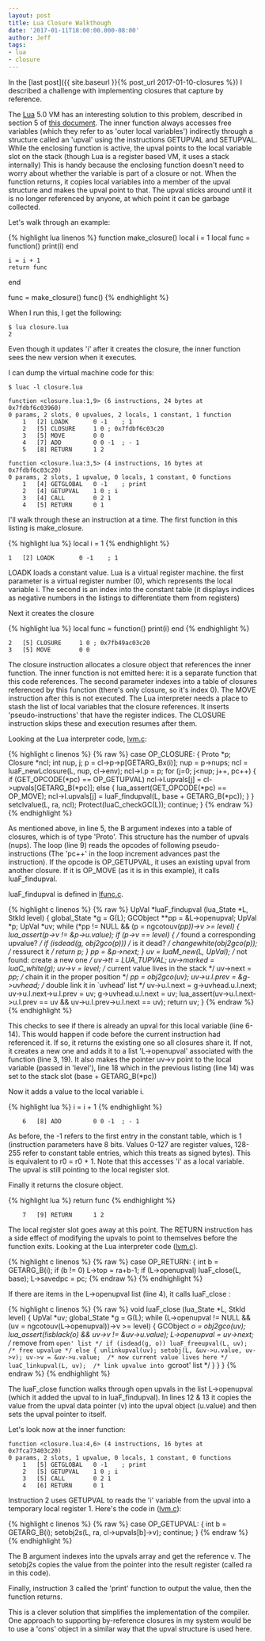 ```yaml
---
layout: post
title: Lua Closure Walkthough
date: '2017-01-11T18:00:00.000-08:00'
author: Jeff
tags:
- lua
- closure
---
```


In the [last post]({{ site.baseurl }}{% post_url 2017-01-10-closures %}) I described
a challenge with implementing closures that capture by reference.

The [Lua](https://www.lua.org/) 5.0 VM has an interesting solution to this problem,
described in section 5 of [this document](https://www.lua.org/doc/jucs05.pdf).
The inner function always accesses free variables (which they refer to as
'outer local variables') indirectly through a structure called an 'upval' using
the instructions GETUPVAL and SETUPVAL. While the enclosing function is active,
the upval points to the local variable slot on the stack (though Lua is a
register based VM, it uses a stack internally) This is handy because the
enclosing function doesn't need to worry about whether the variable is part of
a closure or not. When the function returns, it copies local variables into a
member of the upval structure and makes the upval point to that. The upval
sticks around until it is no longer referenced by anyone, at which point it can
be garbage collected.

Let's walk through an example:

{% highlight lua linenos %}
function make_closure()
    local i = 1
    local func = function()
        print(i)
    end

    i = i + 1
    return func
end

func = make_closure()
func()
{% endhighlight %}

When I run this, I get the following:

    $ lua closure.lua
    2

Even though it updates 'i' after it creates the closure, the inner function sees the
new version when it executes.

I can dump the virtual machine code for this:

    $ luac -l closure.lua

    function <closure.lua:1,9> (6 instructions, 24 bytes at 0x7fdbf6c03960)
    0 params, 2 slots, 0 upvalues, 2 locals, 1 constant, 1 function
    	1	[2]	LOADK    	0 -1	; 1
    	2	[5]	CLOSURE  	1 0	; 0x7fdbf6c03c20
    	3	[5]	MOVE     	0 0
    	4	[7]	ADD      	0 0 -1	; - 1
    	5	[8]	RETURN   	1 2

    function <closure.lua:3,5> (4 instructions, 16 bytes at 0x7fdbf6c03c20)
    0 params, 2 slots, 1 upvalue, 0 locals, 1 constant, 0 functions
    	1	[4]	GETGLOBAL	0 -1	; print
    	2	[4]	GETUPVAL 	1 0	; i
    	3	[4]	CALL     	0 2 1
    	4	[5]	RETURN   	0 1

I'll walk through these an instruction at a time. The first function in this listing
is make_closure.

{% highlight lua %}
local i = 1
{% endhighlight %}

    1	[2]	LOADK    	0 -1	; 1

LOADK loads a constant value. Lua is a virtual register machine. the first parameter
is a virtual register number (0), which represents the local variable i. The second
is an index into the constant table (it displays indices as negative numbers in the
listings to differentiate them from registers)

Next it creates the closure

{% highlight lua %}
    local func = function()
        print(i)
    end
{% endhighlight %}

    2	[5]	CLOSURE  	1 0	; 0x7fb49ac03c20
    3	[5]	MOVE     	0 0

The closure instruction allocates a closure object that references the inner
function. The inner function is not emitted here: it is a separate function
that this code references. The second parameter indexes into a table of
closures referenced by this function (there's only closure, so it's index 0). The
MOVE instruction after this is not executed. The Lua interpreter needs a place
to stash the list of local variables that the closure references. It inserts
'pseudo-instructions' that have the register indices. The CLOSURE instruction
skips these and execution resumes after them.

Looking at the Lua interpreter code,
[lvm.c](https://github.com/LuaDist/lua/blob/d2e7e7d4d43ff9068b279a617c5b2ca2c2771676/src/lvm.c#L642):

{% highlight c linenos %}
{% raw %}
      case OP_CLOSURE: {
        Proto *p;
        Closure *ncl;
        int nup, j;
        p = cl->p->p[GETARG_Bx(i)];
        nup = p->nups;
        ncl = luaF_newLclosure(L, nup, cl->env);
        ncl->l.p = p;
        for (j=0; j<nup; j++, pc++) {
          if (GET_OPCODE(*pc) == OP_GETUPVAL)
            ncl->l.upvals[j] = cl->upvals[GETARG_B(*pc)];
          else {
            lua_assert(GET_OPCODE(*pc) == OP_MOVE);
            ncl->l.upvals[j] = luaF_findupval(L, base + GETARG_B(*pc));
          }
        }
        setclvalue(L, ra, ncl);
        Protect(luaC_checkGC(L));
        continue;
      }
{% endraw %}
{% endhighlight %}

As mentioned above, in line 5, the B argument indexes into a table
of closures, which is of type 'Proto'. This structure has the number of upvals
(nups). The loop (line 9) reads the opcodes of following pseudo-instructions (The
'pc++' in the loop increment advances past the instruction). If the opcode is
OP_GETUPVAL, it uses an existing upval from another closure. If it is OP_MOVE
(as it is in this example), it calls luaF_findupval.


luaF_findupval is defined in
[lfunc.c](https://github.com/LuaDist/lua/blob/d2e7e7d4d43ff9068b279a617c5b2ca2c2771676/src/lfunc.c#L96).

{% highlight c linenos %}
{% raw %}
UpVal *luaF_findupval (lua_State *L, StkId level) {
  global_State *g = G(L);
  GCObject **pp = &L->openupval;
  UpVal *p;
  UpVal *uv;
  while (*pp != NULL && (p = ngcotouv(*pp))->v >= level) {
    lua_assert(p->v != &p->u.value);
    if (p->v == level) {  /* found a corresponding upvalue? */
      if (isdead(g, obj2gco(p)))  /* is it dead? */
        changewhite(obj2gco(p));  /* ressurect it */
      return p;
    }
    pp = &p->next;
  }
  uv = luaM_new(L, UpVal);  /* not found: create a new one */
  uv->tt = LUA_TUPVAL;
  uv->marked = luaC_white(g);
  uv->v = level;  /* current value lives in the stack */
  uv->next = *pp;  /* chain it in the proper position */
  *pp = obj2gco(uv);
  uv->u.l.prev = &g->uvhead;  /* double link it in `uvhead' list */
  uv->u.l.next = g->uvhead.u.l.next;
  uv->u.l.next->u.l.prev = uv;
  g->uvhead.u.l.next = uv;
  lua_assert(uv->u.l.next->u.l.prev == uv && uv->u.l.prev->u.l.next == uv);
  return uv;
}
{% endraw %}
{% endhighlight %}

This checks to see if there is already an upval for this local variable (line 6-14).
This would happen if code before the current instruction had referenced it. If so,
it returns the existing one so all closures share it. If not, it creates a new one and adds
it to a list 'L->openupval' associated with the function (line 3, 19). It also makes the
pointer uv->v point to the local variable (passed in 'level'), line 18 which in the
previous listing (line 14) was set to the stack slot (base + GETARG_B(*pc))

Now it adds a value to the local variable i.

{% highlight lua %}
    i = i + 1
{% endhighlight %}

    	6	[8]	ADD      	0 0 -1	; - 1

As before, the -1 refers to the first entry in the constant table, which is 1
(instruction parameters have 8 bits. Values 0-127 are register values, 128-255
refer to constant table entries, which this treats as signed bytes). This is
equivalent to r0 = r0 + 1. Note that this accesses 'i' as a local variable. The
upval is still pointing to the local register slot.

Finally it returns the closure object.

{% highlight lua %}
    return func
{% endhighlight %}

    	7	[9]	RETURN   	1 2

The local register slot goes away at this point. The RETURN instruction has a
side effect of modifying the upvals to point to themselves before the function
exits. Looking at the Lua interpreter code
([lvm.c](https://github.com/LuaDist/lua/blob/d2e7e7d4d43ff9068b279a617c5b2ca2c2771676/src/lvm.c#L642)).


{% highlight c linenos %}
{% raw %}
   case OP_RETURN: {
     int b = GETARG_B(i);
     if (b != 0) L->top = ra+b-1;
     if (L->openupval) luaF_close(L, base);
     L->savedpc = pc;
{% endraw %}
{% endhighlight %}

If there are items in the L->openupval list (line 4), it calls luaF_close :

{% highlight c linenos %}
{% raw %}
 void luaF_close (lua_State *L, StkId level) {
   UpVal *uv;
   global_State *g = G(L);
   while (L->openupval != NULL && (uv = ngcotouv(L->openupval))->v >= level) {
     GCObject *o = obj2gco(uv);
     lua_assert(!isblack(o) && uv->v != &uv->u.value);
     L->openupval = uv->next;  /* remove from `open' list */
     if (isdead(g, o))
       luaF_freeupval(L, uv);  /* free upvalue */
     else {
       unlinkupval(uv);
       setobj(L, &uv->u.value, uv->v);
       uv->v = &uv->u.value;  /* now current value lives here */
       luaC_linkupval(L, uv);  /* link upvalue into `gcroot' list */
     }
   }
 }
{% endraw %}
{% endhighlight %}

The luaF_close function walks through open upvals in the list L->openupval
(which it added the upval to in luaF_findupval). In lines 12 & 13 it copies
the value from the upval data pointer (v) into the upval object (u.value) and
then sets the upval pointer to itself.

Let's look now at the inner function:

    function <closure.lua:4,6> (4 instructions, 16 bytes at 0x7fca73403c20)
    0 params, 2 slots, 1 upvalue, 0 locals, 1 constant, 0 functions
    	1	[5]	GETGLOBAL	0 -1	; print
    	2	[5]	GETUPVAL 	1 0	; i
    	3	[5]	CALL     	0 2 1
    	4	[6]	RETURN   	0 1

Instruction 2 uses GETUPVAL to reads the 'i' variable from the upval into a
temporary local register 1. Here's the code in
([lvm.c](https://github.com/LuaDist/lua/blob/d2e7e7d4d43ff9068b279a617c5b2ca2c2771676/src/lvm.c#L642)):

{% highlight c linenos %}
{% raw %}
      case OP_GETUPVAL: {
        int b = GETARG_B(i);
        setobj2s(L, ra, cl->upvals[b]->v);
        continue;
      }
{% endraw %}
{% endhighlight %}

The B argument indexes into the upvals array and get the reference v. The setobj2s copies
the value from the pointer into the result register (called ra in this code).

Finally, instruction 3 called the 'print' function to output the value, then the function
returns.

This is a clever solution that simplifies the implementation of the compiler. One approach
to supporting by-reference closures in my system would be to use a 'cons' object in a similar
way that the upval structure is used here.
